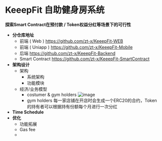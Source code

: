 # KeeepFit 自助健身房系统
**探索Smart Contract在预付款 / Token权益分红等场景下的可行性**
- **分仓库地址**
    - 前端 ( Web )
        https://github.com/zt-x/KeeepFit-WEB
    - 前端 ( Uniapp )
        https://github.com/zt-x/KeeepFit-Mobile
    - 后端
        https://github.com/zt-x/KeeepFit-Backend
    - Smart Contract
        https://github.com/zt-x/KeeepFit-SmartContract
- **架构设计**
    - 架构
        - 系统架构
        - 功能模块
    - 经济/业务模型
        - costumer & gym holders
         ![image](https://github.com/zt-x/KeeepFit/assets/73433437/8acfb346-d753-4c50-af9b-b889f020d926)
        - gym holders
          每一家店铺在开店时会生成一个ERC20的合约，Token的持有者可以根据持有份额每个月进行一次分红
- **Time Schedule**
- **优化**
    - 功能拓展
    - Gas fee
    - 
